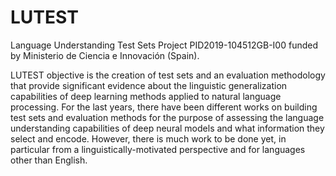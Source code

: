 # LUTEST
Language Understanding Test Sets
Project PID2019-104512GB-I00 funded by Ministerio de Ciencia e Innovación (Spain).

LUTEST objective is the creation of test sets and an evaluation methodology that provide significant evidence about the linguistic generalization capabilities of deep learning methods applied to natural language processing.  For the last years, there have been different works on building test sets and evaluation methods for the purpose of assessing the language understanding capabilities of deep neural models and what information they select and encode. However, there is much work to be done yet, in particular from a linguistically-motivated perspective and for languages other than English. 
